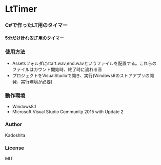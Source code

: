 # LtTimer

### C#で作ったLT用のタイマー

#### 5分だけ計れるLT用のタイマー

### 使用方法

* Assetsフォルダにstart.wav,end.wavというファイルを配置する。これらのファイルはカウント開始時、終了時に流れる音
* プロジェクトをVisualStudioで開き、実行(Windows8のストアアプリの開発、実行環境が必要)

### 動作環境

* Windows8.1
* Microsoft Visual Studio Community 2015 with Update 2


### Author

Kadoshita

### License

MIT
